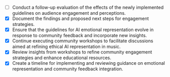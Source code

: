 - [ ] Conduct a follow-up evaluation of the effects of the newly implemented guidelines on audience engagement and perceptions.
- [x] Document the findings and proposed next steps for engagement strategies.
- [x] Ensure that the guidelines for AI emotional representation evolve in response to community feedback and incorporate new insights.
- [x] Continue executing community workshops to facilitate discussions aimed at refining ethical AI representation in music.
- [x] Review insights from workshops to refine community engagement strategies and enhance educational resources.
- [x] Create a timeline for implementing and reviewing guidance on emotional representation and community feedback integration.